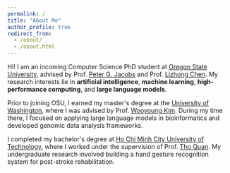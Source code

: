 ```yaml
---
permalink: /
title: "About Me"
author_profile: true
redirect_from:
  - /about/
  - /about.html
---
```


Hi! I am an incoming Computer Science PhD student at [Oregon State University](https://oregonstate.edu/), advised by Prof. [Peter G. Jacobs](https://engineering.oregonstate.edu/people/peter-g-jacobs) and Prof. [Lizhong Chen](https://web.engr.oregonstate.edu/~chenliz/). My research interests lie in **artificial intelligence**, **machine learning**, **high-performance computing**, and **large language models**.

Prior to joining OSU, I earned my master's degree at the [University of Washington](https://www.washington.edu/), where I was advised by Prof. [Wooyoung Kim](https://faculty.washington.edu/kimw6/). During my time there, I focused on applying large language models in bioinformatics and developed genomic data analysis frameworks.

I completed my bachelor's degree at [Ho Chi Minh City University of Technology](https://hcmut.edu.vn/en), where I worked under the supervision of Prof. [Tho Quan](https://www.cse.hcmut.edu.vn/qttho). My undergraduate research involved building a hand gesture recognition system for post-stroke rehabilitation. 